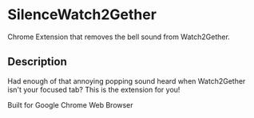 # SilenceWatch2Gether
Chrome Extension that removes the bell sound from Watch2Gether.

## Description
Had enough of that annoying popping sound heard when Watch2Gether isn't your focused tab? This is the extension for you!

Built for Google Chrome Web Browser
